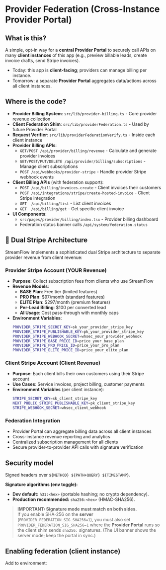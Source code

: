 # Provider Federation (Cross-Instance Provider Portal)

## What is this?
A simple, opt-in way for a **central Provider Portal** to securely call APIs on many **client instances** of this app (e.g., preview billable leads, create invoice drafts, send Stripe invoices).

- Today: this app is **client-facing**; providers can manage billing per instance.
- Tomorrow: a separate **Provider Portal** aggregates data/actions across all client instances.

## Where is the code?
- **Provider Billing System**: `src/lib/provider-billing.ts` - Core provider revenue collection
- **Client Federation Shim**: `src/lib/providerFederation.ts` - Used by future Provider Portal
- **Request Verifier**: `src/lib/providerFederationVerify.ts` - Inside each client instance
- **Provider Billing APIs**:
  - `GET/POST /api/provider/billing/revenue` - Calculate and generate provider invoices
  - `GET/POST/PUT/DELETE /api/provider/billing/subscriptions` - Manage client subscriptions
  - `POST /api/webhooks/provider-stripe` - Handle provider Stripe webhook events
- **Client Billing APIs** (with federation support):
  - `POST /api/billing/invoices.create` - Client invoices their customers
  - `POST /api/integrations/stripe/create-hosted-invoice` - Client Stripe integration
  - `GET  /api/billing/list` - List client invoices
  - `GET  /api/billing/get` - Get specific client invoice
- **UI Components**:
  - `src/pages/provider/billing/index.tsx` - Provider billing dashboard
  - Federation status banner calls `/api/system/federation.status`

## 🏢 Dual Stripe Architecture

StreamFlow implements a sophisticated dual Stripe architecture to separate provider revenue from client revenue:

### **Provider Stripe Account (YOUR Revenue)**
- **Purpose**: Collect subscription fees from clients who use StreamFlow
- **Revenue Models**:
  - **BASE Plan**: Free tier (limited features)
  - **PRO Plan**: $97/month (standard features)
  - **ELITE Plan**: $297/month (premium features)
  - **Per-Lead Billing**: $100 per converted lead
  - **AI Usage**: Cost pass-through with monthly caps
- **Environment Variables**:
  ```bash
  PROVIDER_STRIPE_SECRET_KEY=sk_your_provider_stripe_key
  PROVIDER_STRIPE_PUBLISHABLE_KEY=pk_your_provider_stripe_key
  PROVIDER_STRIPE_WEBHOOK_SECRET=whsec_your_provider_webhook
  PROVIDER_STRIPE_BASE_PRICE_ID=price_your_base_plan
  PROVIDER_STRIPE_PRO_PRICE_ID=price_your_pro_plan
  PROVIDER_STRIPE_ELITE_PRICE_ID=price_your_elite_plan
  ```

### **Client Stripe Account (Client Revenue)**
- **Purpose**: Each client bills their own customers using their Stripe account
- **Use Cases**: Service invoices, project billing, customer payments
- **Environment Variables** (per client instance):
  ```bash
  STRIPE_SECRET_KEY=sk_client_stripe_key
  NEXT_PUBLIC_STRIPE_PUBLISHABLE_KEY=pk_client_stripe_key
  STRIPE_WEBHOOK_SECRET=whsec_client_webhook
  ```

### **Federation Integration**
- Provider Portal can aggregate billing data across all client instances
- Cross-instance revenue reporting and analytics
- Centralized subscription management for all clients
- Secure provider-to-provider API calls with signature verification

## Security model
Signed headers over `${METHOD} ${PATH+QUERY} ${TIMESTAMP}`.

**Signature algorithms (env toggle):**
- **Dev default:** `h31:<hex>` (portable hashing; no crypto dependency).
- **Production recommended:** `sha256:<hex>` (HMAC-SHA256).

> **IMPORTANT: Signature mode must match on both sides.**  
> If you enable SHA-256 on the **server** (`PROVIDER_FEDERATION_SIG_SHA256=1`), you must also set `PROVIDER_FEDERATION_SIG_SHA256=1` where the **Provider Portal** runs so the client shim sends `sha256:` signatures. (The UI banner shows the server mode; keep the portal in sync.)

## Enabling federation (client instance)
Add to environment:
